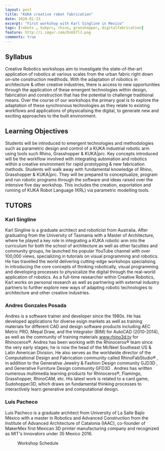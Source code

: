 ```yaml
---
layout: post
title: "KUKA creative robot fabrication"
date: 2020-01-23
excerpt: "First workshop with Karl Singline in Mexico"
tags: [robots , kukprc, rhino, grasshopper, digitalfabrication]
feature: http://i.imgur.com/Ds6S7lJ.png
comments: true
---
```


## Syllabus
Creative Robotics workshops aim to investigate the state-of-the-art application of robotics at various scales from the urban fabric right down on-site construction medthods. With the adaptation of robotics in architecture & other creative industries, there is access to new opportunities through the application of these emergent technologies within design, fabrication and construction that has the potential to challenge traditional means. Over the course of our workshops the primary goal is to explore the adaptation of these synchronous technologies as they relate to existing workflows and applications of physicalising the digital, to generate new and exciting approaches to the built environment.


## Learning Objectives

Students will be introduced to emergent technologies and methodologies such as parametric design and control of a KUKA industrial robotic arm using tools such Rhino, Grasshopper & KUKA|prc. Key concepts introduced will be the workflow involved with integrating automation and robotics within a creative environment for rapid prototyping & new fabrication methods. Students will walk away with fundamental knowledge of Rhino, Grasshopper & KUKA|prc. They will be prepared to conceptualize, program and run robotic programs through the software and ideas raised over the intensive five day workshop. This includes the creation, exportation and running of KUKA Robot Language (KRL) via parametric modelling tools.

## TUTORS

### Karl Singline
Karl Singline is a graduate architect and roboticist from Australia. After graduating from the University of Tasmania with a Master of Architecture, where he played a key role in integrating a KUKA robotic arm into the curriculum for both the school of architecture as well as other faculties and community groups, he launched his popular YouTube channel with over 100,000 views, specializing in tutorials on visual programming and robotics. He has travelled the world delivering cutting-edge workshops specialising in introducing the core concepts of thinking robotically, visual programming and developing processes to physicalize the digital through the real-world application of robotics. As a full-time researcher within Creative Robotics, Karl works on personal research as well as partnering with external industry partners to further explore new ways of adapting robotic technologies to architecture and other creative industries.

### Andres Gonzales Posada

Andres is a software trainer and developer since the 1980s. He has developed applications for diverse esign markets as well as training materials for different CAD and design software products including AEC Metric PRO, Mepal Draw, and the Integrator (BIM) for AutoCAD (2010-2014), as well as the community of training materials www.rhino3d.tv for Rhinoceros®. Andres has been working with the Rhinoceros® team since the very early stages; he is now the head of the McNeel Southeast US & Latin American Division. He also serves as the worldwide director of the Computational Design and Fabrication community called RhinoFabStudio® , in addition to the Generative Jewelry & Fashion Design community GJD3D , and Generative Furniture Design community GFD3D . Andres has written numerous multimedia learning products for Rhinoceros®, Flamingo, Grasshopper, RhinoCAM, etc. His latest work is related to a card game, Sudohopper3D, which draws on fundamental thinking processes to interactively learn generative and computational design.

### Luis Pacheco
Luis Pacheco is a graduate architect from University of La Salle Bajío México with a master in Robotics and Advanced Construction from the Institute of Advanced Architecture of Catalonia (IAAC), co-founder of MakerMex first Mexican 3D printer manufacturing company and recognized as MIT's Innovators under 35 Mexico 2016.


<figure>
	<a href="img/schedule.png"></a>
	<figcaption>Workshop Schedule</figcaption>
</figure>
